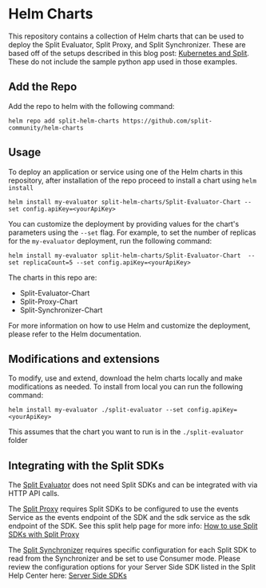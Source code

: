 # Helm Charts

This repository contains a collection of Helm charts that can be used to deploy the Split Evaluator, Split Proxy, and Split Synchronizer. These are based off of the setups described in this blog post: [Kubernetes and Split](https://www.split.io/blog/kubernetes-and-split/). These do not include the sample python app used in those examples.

## Add the Repo 
Add the repo to helm with the following command:

```shell
helm repo add split-helm-charts https://github.com/split-community/helm-charts
```


## Usage

To deploy an application or service using one of the Helm charts in this repository, after installation of the repo proceed to install a chart using `helm install`

```shell
helm install my-evaluator split-helm-charts/Split-Evaluator-Chart --set config.apiKey=<yourApiKey>
```

You can customize the deployment by providing values for the chart's parameters using the `--set` flag. For example, to set the number of replicas for the `my-evaluator` deployment, run the following command:

```shell
helm install my-evaluator split-helm-charts/Split-Evaluator-Chart  --set replicaCount=5 --set config.apiKey=<yourApiKey>
```
The charts in this repo are:
 - Split-Evaluator-Chart
 - Split-Proxy-Chart
 - Split-Synchronizer-Chart

For more information on how to use Helm and customize the deployment, please refer to the Helm documentation.

## Modifications and extensions

To modify, use and extend, download the helm charts locally and make modifications as needed. To install from local you can run the following command:

```shell
helm install my-evaluator ./split-evaluator --set config.apiKey=<yourApiKey>
```
This assumes that the chart you want to run is in the `./split-evaluator` folder
## Integrating with the Split SDKs

The [Split Evaluator](https://help.split.io/hc/en-us/articles/360020037072-Split-Evaluator) does not need Split SDKs and can be integrated with via HTTP API calls. 

The [Split Proxy](https://help.split.io/hc/en-us/articles/4415960499213-Split-Proxy) requires Split SDKs to be configured to use the events Service as the events endpoint of the SDK and the sdk service as the sdk endpoint of the SDK. See this split help page for more info: [How to use Split SDKs with Split Proxy](https://help.split.io/hc/en-us/articles/360053243551-General-SDK-How-to-use-Split-SDKs-with-Split-Proxy)

The [Split Synchronizer](https://help.split.io/hc/en-us/articles/360019686092-Split-Synchronizer) requires specific configuration for each Split SDK to read from the Synchronizer and be set to use Consumer mode. Please review the configuration options for your Server Side SDK listed in the Split Help Center here: [Server Side SDKs](https://help.split.io/hc/en-us/sections/12619253757069-Server-side-SDKs)


